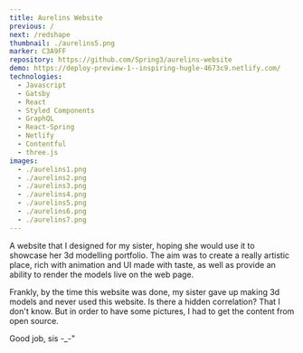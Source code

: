 ```yaml
---
title: Aurelins Website
previous: /
next: /redshape
thumbnail: ./aurelins5.png
marker: C3A9FF
repository: https://github.com/Spring3/aurelins-website
demo: https://deploy-preview-1--inspiring-hugle-4673c9.netlify.com/
technologies:
  - Javascript
  - Gatsby
  - React
  - Styled Components
  - GraphQL
  - React-Spring
  - Netlify
  - Contentful
  - three.js
images:
  - ./aurelins1.png
  - ./aurelins2.png
  - ./aurelins3.png
  - ./aurelins4.png
  - ./aurelins5.png
  - ./aurelins6.png
  - ./aurelins7.png
---
```


A website that I designed for my sister, hoping she would use it to showcase her 3d modelling portfolio. The aim was to create a really artistic place, rich with animation and UI made with taste, as well as provide an ability to render the models live on the web page.

Frankly, by the time this website was done, my sister gave up making 3d models and never used this website. Is there a hidden correlation? That I don't know. But in order to have some pictures, I had to get the content from open source.

Good job, sis -\_-"
